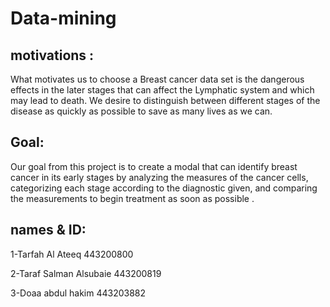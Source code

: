 # Data-mining
## motivations :
What motivates us to choose a Breast cancer data set is the dangerous effects in the later stages that can affect the Lymphatic system and which may lead to death. We desire to distinguish between different stages of the disease as quickly as possible to save as many lives as we can.
## Goal:
Our goal from this project is to create a modal that can identify breast cancer in its early stages by analyzing the measures of the cancer cells, categorizing each stage according to the diagnostic given, and comparing the measurements to begin treatment as soon as possible .

## names & ID: 
1-Tarfah Al Ateeq 443200800

2-Taraf Salman Alsubaie 443200819

3-Doaa abdul hakim  443203882


